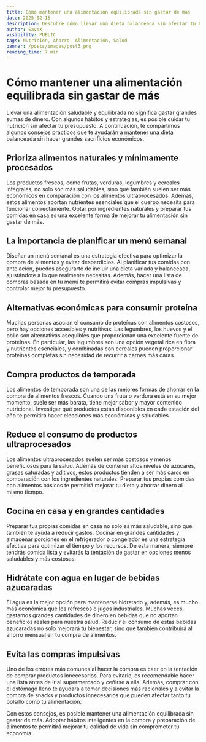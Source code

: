 ```yaml
---
title: Cómo mantener una alimentación equilibrada sin gastar de más
date: 2025-02-18
description: Descubre cómo llevar una dieta balanceada sin afectar tu bolsillo con estos consejos prácticos.
author: SaveX
visibility: PUBLIC
tags: Nutrición, Ahorro, Alimentación, Salud
banner: /posts/images/post3.png
reading_time: 7 min
---
```


# Cómo mantener una alimentación equilibrada sin gastar de más

Llevar una alimentación saludable y equilibrada no significa gastar grandes sumas de dinero. Con algunos hábitos y estrategias, es posible cuidar tu nutrición sin afectar tu presupuesto. A continuación, te compartimos algunos consejos prácticos que te ayudarán a mantener una dieta balanceada sin hacer grandes sacrificios económicos.

## Prioriza alimentos naturales y mínimamente procesados

Los productos frescos, como frutas, verduras, legumbres y cereales integrales, no solo son más saludables, sino que también suelen ser más económicos en comparación con los alimentos ultraprocesados. Además, estos alimentos aportan nutrientes esenciales que el cuerpo necesita para funcionar correctamente. Optar por ingredientes naturales y preparar tus comidas en casa es una excelente forma de mejorar tu alimentación sin gastar de más.

## La importancia de planificar un menú semanal

Diseñar un menú semanal es una estrategia efectiva para optimizar la compra de alimentos y evitar desperdicios. Al planificar tus comidas con antelación, puedes asegurarte de incluir una dieta variada y balanceada, ajustándote a lo que realmente necesitas. Además, hacer una lista de compras basada en tu menú te permitirá evitar compras impulsivas y controlar mejor tu presupuesto.

## Alternativas económicas para consumir proteína

Muchas personas asocian el consumo de proteínas con alimentos costosos, pero hay opciones accesibles y nutritivas. Las legumbres, los huevos y el pollo son alternativas asequibles que proporcionan una excelente fuente de proteínas. En particular, las legumbres son una opción vegetal rica en fibra y nutrientes esenciales, y combinadas con cereales pueden proporcionar proteínas completas sin necesidad de recurrir a carnes más caras.

## Compra productos de temporada

Los alimentos de temporada son una de las mejores formas de ahorrar en la compra de alimentos frescos. Cuando una fruta o verdura está en su mejor momento, suele ser más barata, tiene mejor sabor y mayor contenido nutricional. Investigar qué productos están disponibles en cada estación del año te permitirá hacer elecciones más económicas y saludables.

## Reduce el consumo de productos ultraprocesados

Los alimentos ultraprocesados suelen ser más costosos y menos beneficiosos para la salud. Además de contener altos niveles de azúcares, grasas saturadas y aditivos, estos productos tienden a ser más caros en comparación con los ingredientes naturales. Preparar tus propias comidas con alimentos básicos te permitirá mejorar tu dieta y ahorrar dinero al mismo tiempo.

## Cocina en casa y en grandes cantidades

Preparar tus propias comidas en casa no solo es más saludable, sino que también te ayuda a reducir gastos. Cocinar en grandes cantidades y almacenar porciones en el refrigerador o congelador es una estrategia efectiva para optimizar el tiempo y los recursos. De esta manera, siempre tendrás comida lista y evitarás la tentación de gastar en opciones menos saludables y más costosas.

## Hidrátate con agua en lugar de bebidas azucaradas

El agua es la mejor opción para mantenerse hidratado y, además, es mucho más económica que los refrescos o jugos industriales. Muchas veces, gastamos grandes cantidades de dinero en bebidas que no aportan beneficios reales para nuestra salud. Reducir el consumo de estas bebidas azucaradas no solo mejorará tu bienestar, sino que también contribuirá al ahorro mensual en tu compra de alimentos.

## Evita las compras impulsivas

Uno de los errores más comunes al hacer la compra es caer en la tentación de comprar productos innecesarios. Para evitarlo, es recomendable hacer una lista antes de ir al supermercado y ceñirse a ella. Además, comprar con el estómago lleno te ayudará a tomar decisiones más racionales y a evitar la compra de snacks y productos innecesarios que pueden afectar tanto tu bolsillo como tu alimentación.

Con estos consejos, es posible mantener una alimentación equilibrada sin gastar de más. Adoptar hábitos inteligentes en la compra y preparación de alimentos te permitirá mejorar tu calidad de vida sin comprometer tu economía.
